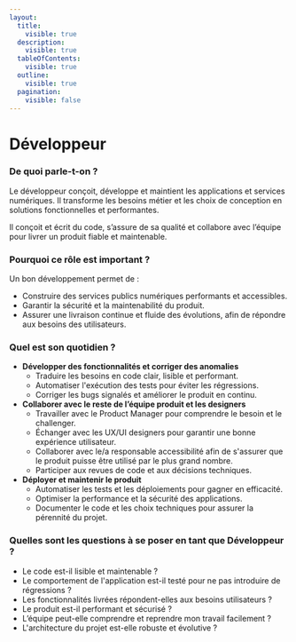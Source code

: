 ```yaml
---
layout:
  title:
    visible: true
  description:
    visible: true
  tableOfContents:
    visible: true
  outline:
    visible: true
  pagination:
    visible: false
---
```


# Développeur

### De quoi parle-t-on ?

Le développeur conçoit, développe et maintient les applications et services numériques. Il transforme les besoins métier et les choix de conception en solutions fonctionnelles et performantes.

Il conçoit et écrit du code, s’assure de sa qualité et collabore avec l’équipe pour livrer un produit fiable et maintenable.

### Pourquoi ce rôle est important ?

Un bon développement permet de :

* Construire des services publics numériques performants et accessibles.
* Garantir la sécurité et la maintenabilité du produit.
* Assurer une livraison continue et fluide des évolutions, afin de répondre aux besoins des utilisateurs.

### Quel est son quotidien ?

* **Développer des fonctionnalités et corriger des anomalies**
  * Traduire les besoins en code clair, lisible et performant.
  * Automatiser l'exécution des tests pour éviter les régressions.
  * Corriger les bugs signalés et améliorer le produit en continu.
* **Collaborer avec le reste de l’équipe produit et les designers**
  * Travailler avec le Product Manager pour comprendre le besoin et le challenger.
  * Échanger avec les UX/UI designers pour garantir une bonne expérience utilisateur.
  * Collaborer avec le/a responsable accessibilité afin de s'assurer que le produit puisse être utilisé par le plus grand nombre.
  * Participer aux revues de code et aux décisions techniques.
* **Déployer et maintenir le produit**
  * Automatiser les tests et les déploiements pour gagner en efficacité.
  * Optimiser la performance et la sécurité des applications.
  * Documenter le code et les choix techniques pour assurer la pérennité du projet.

### Quelles sont les questions à se poser en tant que Développeur ?&#x20;

* Le code est-il lisible et maintenable ?
* Le comportement de l'application est-il testé pour ne pas introduire de régressions ?
* Les fonctionnalités livrées répondent-elles aux besoins utilisateurs ?
* Le produit est-il performant et sécurisé ?
* L’équipe peut-elle comprendre et reprendre mon travail facilement ?
* L'architecture du projet est-elle robuste et évolutive ?
